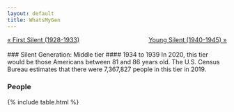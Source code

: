 ```yaml
---
layout: default
title: WhatsMyGen
---
```

<div style="overflow: hidden"><a href="/WhatsMyGen/generations/silent-first.html" class="previous" style="float: left !important">&laquo; First Silent (1928-1933)</a><a href="/WhatsMyGen/generations/silent-young.html" class="next" style="float: right !important">Young Silent (1940-1945) &raquo;</a></div>
<br>
### Silent Generation: Middle tier
#### 1934 to 1939
In 2020, this tier would be those Americans between 81 and 86 years old. The U.S. Census Bureau estimates that there were 7,367,827 people in this tier in 2019. 

### People

{% include table.html %}

